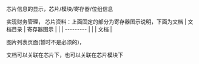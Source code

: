 芯片信息的显示，芯片/模块/寄存器/位组信息


实现财务管理， 芯片资料：上面固定的部分为寄存器图示说明，下面为文档
| 文档目录 | 寄存器图示 |
|         | --------- |
|         | 文档      |


图片列表页面(暂时不是必须的)， 


文档可以关联在芯片下，也可以关联在芯片模块下